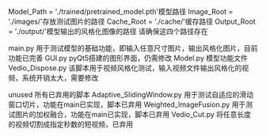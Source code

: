 Model_Path = './trained/pretrained_model.pth'模型路径
Image_Root = './images/'存放测试图片的路径
Cache_Root = './cache/'缓存路径
Output_Root = './output/'模型输出的风格化图像的路径
请确保这四个路径存在

main.py 用于测试模型的基础功能，即输入任意尺寸图片，输出风格化图片，目前功能已完善
GUI.py pyQt5搭建的图形界面，仍需修改
Model.py 模型功能文件
Vedio_Dispose.py 该脚本用于视频风格化测试，输入视频文件输出风格化的视频，系统开销太大，需要修改

unused 所有已弃用的脚本
Adaptive_SlidingWindow.py 用于测试自适应的滑动窗口切片，功能在main已实现，脚本已弃用
Weighted_ImageFusion.py 用于测试图片的加权融合，功能在main已实现，脚本已弃用
Vedio_Cut.py 将任意长度的视频切割成指定秒数的短视频，已弃用